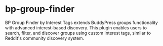 # bp-group-finder
BP Group Finder by Interest Tags extends BuddyPress groups functionality with advanced interest-based discovery. This plugin enables users to search, filter, and discover groups using custom interest tags, similar to Reddit's community discovery system.
